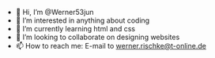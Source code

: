 - 👋 Hi, I’m @Werner53jun
- 👀 I’m interested in anything about coding
- 🌱 I’m currently learning html and css
- 💞️ I’m looking to collaborate on designing websites
- 📫 How to reach me: E-mail to werner.rischke@t-online.de

<!---
Werner53jun/Werner53jun is a ✨ special ✨ repository because its `README.md` (this file) appears on your GitHub profile.
You can click the Preview link to take a look at your changes.
--->
